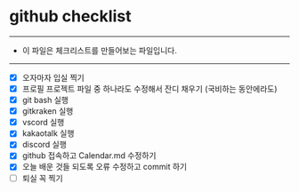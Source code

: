 # github checklist
--------------

- 이 파일은 체크리스트를 만들어보는 파일입니다.

--------------
- [x] 오자마자 입실 찍기
- [x] 프로필 프로젝트 파일 중 하나라도 수정해서 잔디 채우기 (국비하는 동안에라도)
- [x] git bash 실행
- [x] gitkraken 실행
- [x] vscord 실행
- [x] kakaotalk 실행
- [x] discord 실행
- [x] github 접속하고 Calendar.md 수정하기
- [x] 오늘 배운 것들 되도록 오류 수정하고 commit 하기
- [ ] 퇴실 꼭 찍기
